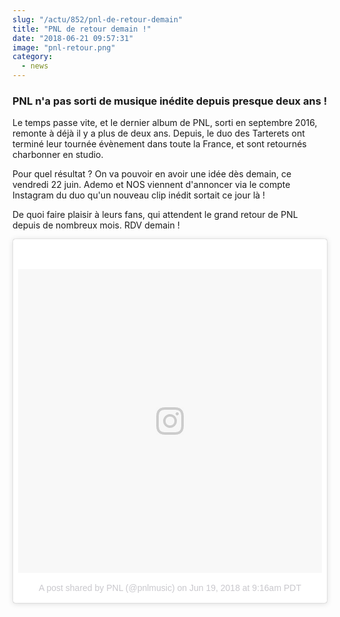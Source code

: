 ```yaml
--- 
slug: "/actu/852/pnl-de-retour-demain"
title: "PNL de retour demain !"
date: "2018-06-21 09:57:31"
image: "pnl-retour.png"
category:
  - news
---
```

<h3><strong>PNL n'a pas sorti de musique inédite depuis presque deux ans !</strong></h3>

<p>Le temps passe vite, et le dernier album de PNL, sorti en septembre 2016, remonte à déjà il y a plus de deux ans. Depuis, le duo des Tarterets ont terminé leur tournée évènement dans toute la France, et sont retournés charbonner en studio.</p>

<p>Pour quel résultat ? On va pouvoir en avoir une idée dès demain, ce vendredi 22 juin. Ademo et NOS viennent d'annoncer via le compte Instagram du duo qu'un nouveau clip inédit sortait ce jour là !</p>

<p>De quoi faire plaisir à leurs fans, qui attendent le grand retour de PNL depuis de nombreux mois. RDV demain !</p>

<blockquote class="instagram-media" data-instgrm-permalink="https://www.instagram.com/p/BkNm7-mlbw9/" data-instgrm-version="8" style=" background:#FFF; border:0; border-radius:3px; box-shadow:0 0 1px 0 rgba(0,0,0,0.5),0 1px 10px 0 rgba(0,0,0,0.15); margin: 1px; max-width:658px; padding:0; width:99.375%; width:-webkit-calc(100% - 2px); width:calc(100% - 2px);"><div style="padding:8px;"> <div style=" background:#F8F8F8; line-height:0; margin-top:40px; padding:50.0% 0; text-align:center; width:100%;"> <div style=" background:url(data:image/png;base64,iVBORw0KGgoAAAANSUhEUgAAACwAAAAsCAMAAAApWqozAAAABGdBTUEAALGPC/xhBQAAAAFzUkdCAK7OHOkAAAAMUExURczMzPf399fX1+bm5mzY9AMAAADiSURBVDjLvZXbEsMgCES5/P8/t9FuRVCRmU73JWlzosgSIIZURCjo/ad+EQJJB4Hv8BFt+IDpQoCx1wjOSBFhh2XssxEIYn3ulI/6MNReE07UIWJEv8UEOWDS88LY97kqyTliJKKtuYBbruAyVh5wOHiXmpi5we58Ek028czwyuQdLKPG1Bkb4NnM+VeAnfHqn1k4+GPT6uGQcvu2h2OVuIf/gWUFyy8OWEpdyZSa3aVCqpVoVvzZZ2VTnn2wU8qzVjDDetO90GSy9mVLqtgYSy231MxrY6I2gGqjrTY0L8fxCxfCBbhWrsYYAAAAAElFTkSuQmCC); display:block; height:44px; margin:0 auto -44px; position:relative; top:-22px; width:44px;"></div></div><p style=" color:#c9c8cd; font-family:Arial,sans-serif; font-size:14px; line-height:17px; margin-bottom:0; margin-top:8px; overflow:hidden; padding:8px 0 7px; text-align:center; text-overflow:ellipsis; white-space:nowrap;"><a href="https://www.instagram.com/p/BkNm7-mlbw9/" style=" color:#c9c8cd; font-family:Arial,sans-serif; font-size:14px; font-style:normal; font-weight:normal; line-height:17px; text-decoration:none;" target="_blank">A post shared by PNL (@pnlmusic)</a> on <time style=" font-family:Arial,sans-serif; font-size:14px; line-height:17px;" datetime="2018-06-19T16:16:48+00:00">Jun 19, 2018 at 9:16am PDT</time></p></div></blockquote> <script async defer src="//www.instagram.com/embed.js"></script>